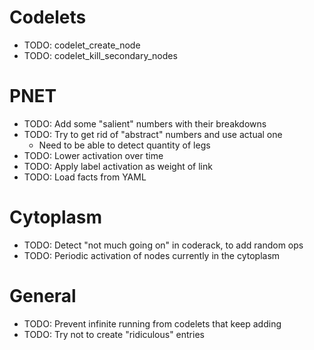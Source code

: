 # Codelets
* TODO: codelet_create_node
* TODO: codelet_kill_secondary_nodes

# PNET
* TODO: Add some "salient" numbers with their breakdowns
* TODO: Try to get rid of "abstract" numbers and use actual one
  * Need to be able to detect quantity of legs
* TODO: Lower activation over time
* TODO: Apply label activation as weight of link
* TODO: Load facts from YAML

# Cytoplasm
* TODO: Detect "not much going on" in coderack, to add random ops
* TODO: Periodic activation of nodes currently in the cytoplasm

# General
* TODO: Prevent infinite running from codelets that keep adding
* TODO: Try not to create "ridiculous" entries


